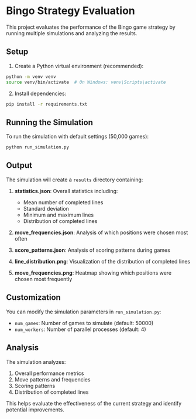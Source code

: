 # Bingo Strategy Evaluation

This project evaluates the performance of the Bingo game strategy by running multiple simulations and analyzing the results.

## Setup

1. Create a Python virtual environment (recommended):
```bash
python -m venv venv
source venv/bin/activate  # On Windows: venv\Scripts\activate
```

2. Install dependencies:
```bash
pip install -r requirements.txt
```

## Running the Simulation

To run the simulation with default settings (50,000 games):
```bash
python run_simulation.py
```

## Output

The simulation will create a `results` directory containing:

1. **statistics.json**: Overall statistics including:
   - Mean number of completed lines
   - Standard deviation
   - Minimum and maximum lines
   - Distribution of completed lines

2. **move_frequencies.json**: Analysis of which positions were chosen most often

3. **score_patterns.json**: Analysis of scoring patterns during games

4. **line_distribution.png**: Visualization of the distribution of completed lines

5. **move_frequencies.png**: Heatmap showing which positions were chosen most frequently

## Customization

You can modify the simulation parameters in `run_simulation.py`:
- `num_games`: Number of games to simulate (default: 50000)
- `num_workers`: Number of parallel processes (default: 4)

## Analysis

The simulation analyzes:
1. Overall performance metrics
2. Move patterns and frequencies
3. Scoring patterns
4. Distribution of completed lines

This helps evaluate the effectiveness of the current strategy and identify potential improvements. 